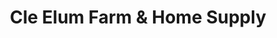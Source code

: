 ---
title: "Cle Elum Farm & Home Supply"
url: /cle-elum/cle-elum-farm-and-home-supply/
shop: general
---